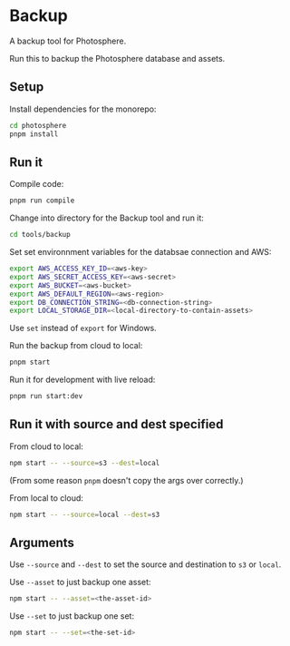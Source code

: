 # Backup

A backup tool for Photosphere.

Run this to backup the Photosphere database and assets.

## Setup

Install dependencies for the monorepo:

```bash
cd photosphere
pnpm install
```

## Run it

Compile code:

```bash
pnpm run compile
```

Change into directory for the Backup tool and run it:

```bash
cd tools/backup
```

Set set environnment variables for the databsae connection and AWS:

```bash
export AWS_ACCESS_KEY_ID=<aws-key>
export AWS_SECRET_ACCESS_KEY=<aws-secret>
export AWS_BUCKET=<aws-bucket>
export AWS_DEFAULT_REGION=<aws-region>
export DB_CONNECTION_STRING=<db-connection-string>
export LOCAL_STORAGE_DIR=<local-directory-to-contain-assets>
```

Use `set` instead of `export` for Windows.

Run the backup from cloud to local:

```bash
pnpm start
```

Run it for development with live reload:

```bash
pnpm run start:dev
```

## Run it with source and dest specified

From cloud to local:


```bash
npm start -- --source=s3 --dest=local
```

(From some reason `pnpm` doesn't copy the args over correctly.)

From local to cloud:

```bash
npm start -- --source=local --dest=s3
```

## Arguments

Use `--source` and `--dest` to set the source and destination to `s3` or `local`.

Use `--asset` to just backup one asset:

```bash
npm start -- --asset=<the-asset-id>
```

Use `--set` to just backup one set:

```bash
npm start -- --set=<the-set-id>
```

